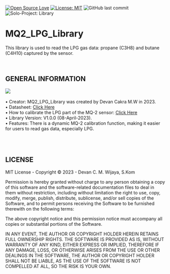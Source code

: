 [![Open Source Love](https://badges.frapsoft.com/os/v1/open-source.svg?style=flat)](https://github.com/ellerbrock/open-source-badges/)
[![License: MIT](https://img.shields.io/badge/License-MIT-blue.svg?logo=github&color=%23F7DF1E)](https://opensource.org/licenses/MIT)
![GitHub last commit](https://img.shields.io/github/last-commit/devancakra/MQ2_LPG_Library)
![Solo-Project: Library](https://img.shields.io/badge/Solo-%2DProject-%20Library%3A%20LPG-light.svg?style=flat&logo=arduino&logoColor=white&color=%23F7DF1E)

# MQ2_LPG_Library
This library is used to read the LPG gas data: propane (C3H8) and butane (C4H10) captured by the sensor.

<br/>

## GENERAL INFORMATION
<img src="https://user-images.githubusercontent.com/54527592/230686113-90f7fdcb-2f2f-4fe1-985b-a4c05e2fe672.jpg"/><br/><br/>
• Creator: MQ2_LPG_Library was created by Devan Cakra M.W in 2023.<br/>
• Datasheet: <a href="https://components101.com/sensors/mq2-gas-sensor">Click Here</a><br/>
• How to calibrate the LPG part of the MQ-2 sensor: <a href="https://github.com/devancakra/MQ2_LPG_Library/blob/master/How-To-Calibration.md">Click Here</a><br/>
• Library Version: V1.0.0 (08-April-2023). <br/>
• Features: There is a dynamic MQ-2 calibration function, making it easier for users to read gas data, especially LPG.

<br/><br/>

## LICENSE
MIT License - Copyright © 2023 - Devan C. M. Wijaya, S.Kom

Permission is hereby granted without charge to any person obtaining a copy of this software and the software-related documentation files to deal in them without restriction, including without limitation the right to use, copy, modify, merge, publish, distribute, sublicense, and/or sell copies of the Software, and to permit persons receiving the Software to be furnished therewith on the following terms:

The above copyright notice and this permission notice must accompany all copies or substantial portions of the Software.

IN ANY EVENT, THE AUTHOR OR COPYRIGHT HOLDER HEREIN RETAINS FULL OWNERSHIP RIGHTS. THE SOFTWARE IS PROVIDED AS IS, WITHOUT WARRANTY OF ANY KIND, EITHER EXPRESS OR IMPLIED, THEREFORE IF ANY DAMAGE, LOSS, OR OTHERWISE ARISES FROM THE USE OR OTHER DEALINGS IN THE SOFTWARE, THE AUTHOR OR COPYRIGHT HOLDER SHALL NOT BE LIABLE, AS THE USE OF THE SOFTWARE IS NOT COMPELLED AT ALL, SO THE RISK IS YOUR OWN.
